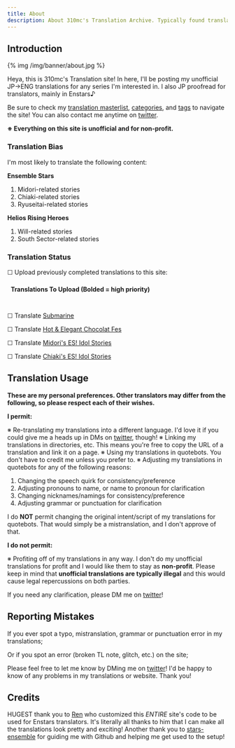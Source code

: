 ```yaml
---
title: About
description: About 310mc's Translation Archive. Typically found translating Enstars and Helios content.
---
```


<script src="https://ajax.googleapis.com/ajax/libs/jquery/3.6.0/jquery.min.js"></script>
<script>
$(document).ready(function() {
    $('.tab-header').click(function(){
        $(this).next().slideToggle();
        $(this).toggleClass('tab-header__open');
    })
});
</script>
<style>
.column {
  float: left;
  width: 50%;
}

.row:after {
  content: "";
  display: table;
  clear: both;
}
</style>

<style>
@import url('https://fonts.googleapis.com/icon?family=Material+Icons+Round');
.tab-content {
    display: none;
    padding: 10px;
}
.tab-header {
    background: rgba(var(--storyColor-rgb), 0.1);
    font-weight: 700;
    border-radius: 5px;
    cursor: pointer;
    padding: 8px;
    display: flex;
    justify-content: space-between;
}
.tab-header:first-child:after {
    content: '\e5cf';
    display: inline-block;
    font-family: 'Material Icons Round';
    font-size: 1.5em;
    line-height: 1;
    transition: transform 0.4s ease;
}
.tab-header__open:first-child:after, .chapter-area>.mini-talk__open:after {
    transform: rotate(180deg);
}
</style>
## Introduction
{% img /img/banner/about.jpg %}

Heya, this is 310mc's Translation site! In here, I'll be posting my unofficial JP→ENG translations for any series I'm interested in. I also JP proofread for translators, mainly in Enstars♪

Be sure to check my [translation masterlist](/translations/), [categories](/categories/), and [tags](/tags/) to navigate the site! You can also contact me anytime on [twitter](https://twitter.com/310mc1).

**※ Everything on this site is unofficial and for non-profit.**

### Translation Bias

I'm most likely to translate the following content:

**Ensemble Stars**
1. Midori-related stories
2. Chiaki-related stories
3. Ryuseitai-related stories

**Helios Rising Heroes**
1. Will-related stories
2. South Sector-related stories

### Translation Status

☐ Upload previously completed translations to this site:
<div>
<div class="tab-header">Translations To Upload (Bolded = high priority)</div>
  <div class="tab-content">
    <div class="row">
        <div class="column">
          ☐ <b>Climax</b>
          <br>
          ☐ Aquarium
          <br>
          ☐ Sweet Halloween
          <br>
          ☐ School Festival 4
          <br>
          ☐ Orihime and Hikoboshi
          <br>
          ✓ <a href="/meteor_impact">Meteor Impact</a>
          <br>
          ☐ Motor Show
          <br>
          ☐ Comet Show
          <br>
          ☐ Selfish Noble
          <br>
          ☐ A Game of Tag with Mama
          <br>
          ☐ Melancholic Club Activities
          <br>
          ☐ The Crimson's Pure Heart
          <br>
          ☐ Midori's Idol Story 1, 2, 3 - Making-100-Friends Project - Party Animal Invasion
          <br>
          ☐ Hajime's Idol Story 1
          <br>
          ☐ Chiaki's Idol Story 1
          <br>
          ☐ Hinata's Idol Story 1, 3
          <br>
          ✓ <a href="/do_the_norm">Do The Norm</a>
        </div>
        <div class="column">
          ☐ Colorful Autumn
          <br>
          ☐ Biblio
          <br>
          ☐ <b>Beasts</b>
          <br>
          ☐ Gang
          <br>
          ☐ Zodiac - Senpai Turned Into A Dog?!
          <br>
          ☐ Comic World
          <br>
          ☐ Buddy
          <br>
          ☐ Dollhouse
          <br>
          ☐ Always Hold a Heroic Heart
          <br>
          ☐ Dear me, Before I Became a Ninja
          <br>
          ☐ Something Dubious in the Library
          <br>
          ☐ Midori's Management Story - 1, 2, 3, 4
          <br>
          ☐ Chiaki's Management Story - 1, 2, 3, 4
          <br>
          ☐ Madara's Management Story - 2
          <br>
          ☐ Shinobu's Management Story - 2, 3
          <br>
          ☐ Mitsuru's Management Story - 1
          <br>
          ☐ Kuro's Management Story - 3
        </div>
    </div>
  </div>
</div>
<br>

☐ Translate [Submarine](https://ensemble-stars.fandom.com/wiki/Submarine)

☐ Translate [Hot & Elegant Chocolat Fes](https://ensemble-stars.fandom.com/wiki/Hot_%26_Elegant_Chocolat_Fes)

☐ Translate [Midori's ES! Idol Stories](https://ensemble-stars.fandom.com/wiki/Midori_Takamine/Sub_Story)

☐ Translate [Chiaki's ES! Idol Stories](https://ensemble-stars.fandom.com/wiki/Chiaki_Morisawa/Sub_Story)

## Translation Usage

**These are my personal preferences. Other translators may differ from the following, so please respect each of their wishes.**

**I permit:**

※ Re-translating my translations into a different language. I'd love it if you could give me a heads up in DMs on [twitter](https://twitter.com/310mc1), though!
※ Linking my translations in directories, etc. This means you're free to copy the URL of a translation and link it on a page.
※ Using my translations in quotebots. You don't have to credit me unless you prefer to.
※ Adjusting my translations in quotebots for any of the following reasons:
1. Changing the speech quirk for consistency/preference
2. Adjusting pronouns to name, or name to pronoun for clarification
3. Changing nicknames/namings for consistency/preference
4. Adjusting grammar or punctuation for clarification

I do **NOT** permit changing the original intent/script of my translations for quotebots. That would simply be a mistranslation, and I don't approve of that.

**I do not permit:**

※ Profiting off of my translations in any way. I don't do my unofficial translations for profit and I would like them to stay as **non-profit**. Please keep in mind that **unofficial translations are typically illegal** and this would cause legal repercussions on both parties.

If you need any clarification, please DM me on [twitter](https://twitter.com/310mc1)!

## Reporting Mistakes

If you ever spot a typo, mistranslation, grammar or punctuation error in my translations;

Or if you spot an error (broken TL note, glitch, etc.) on the site;

Please feel free to let me know by DMing me on [twitter](https://twitter.com/310mc1)! I'd be happy to know of any problems in my translations or website. Thank you!

## Credits

HUGEST thank you to [Ren](https://watatomo.github.io/tl/) who customized this *ENTIRE* site's code to be used for Enstars translators. It's literally all thanks to him that I can make all the translations look pretty and exciting! Another thank you to [stars-ensemble](https://stars-ensemble.tumblr.com/) for guiding me with Github and helping me get used to the setup!
